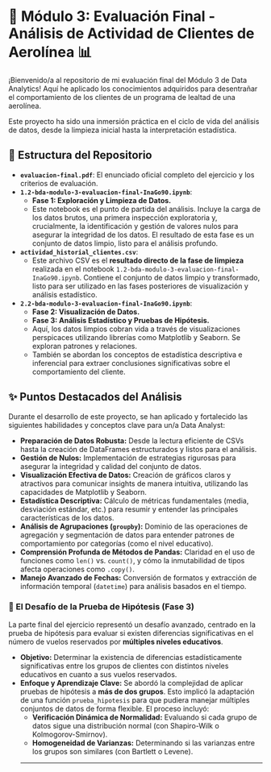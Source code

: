 # 🚀 Módulo 3: Evaluación Final - Análisis de Actividad de Clientes de Aerolínea 📊

¡Bienvenido/a al repositorio de mi evaluación final del Módulo 3 de Data Analytics! 
Aquí he aplicado los conocimientos adquiridos para desentrañar el comportamiento de los clientes de un programa de lealtad de una aerolínea.

Este proyecto ha sido una inmersión práctica en el ciclo de vida del análisis de datos, desde la limpieza inicial hasta la interpretación estadística.

## 📁 Estructura del Repositorio

* **`evaluacion-final.pdf`**: El enunciado oficial completo del ejercicio y los criterios de evaluación.
* **`1.2-bda-modulo-3-evaluacion-final-InaGo90.ipynb`**:
    * **Fase 1: Exploración y Limpieza de Datos.**
    * Este notebook es el punto de partida del análisis. Incluye la carga de los datos brutos, una primera inspección exploratoria y, crucialmente, la identificación y gestión de valores nulos para asegurar la integridad de los datos. El resultado de esta fase es un conjunto de datos limpio, listo para el análisis profundo.
* **`actividad_historial_clientes.csv`**:
    * Este archivo CSV es el **resultado directo de la fase de limpieza** realizada en el notebook `1.2-bda-modulo-3-evaluacion-final-InaGo90.ipynb`. Contiene el conjunto de datos limpio y transformado, listo para ser utilizado en las fases posteriores de visualización y análisis estadístico.
* **`2.2-bda-modulo-3-evaluacion-final-InaGo90.ipynb`**:
    * **Fase 2: Visualización de Datos.**
    * **Fase 3: Análisis Estadístico y Pruebas de Hipótesis.**
    * Aquí, los datos limpios cobran vida a través de visualizaciones perspicaces utilizando librerías como Matplotlib y Seaborn. Se exploran patrones y relaciones.
    * También se abordan los conceptos de estadística descriptiva e inferencial para extraer conclusiones significativas sobre el comportamiento del cliente.

## ✨ Puntos Destacados del Análisis

Durante el desarrollo de este proyecto, se han aplicado y fortalecido las siguientes habilidades y conceptos clave para un/a Data Analyst:

* **Preparación de Datos Robusta:** Desde la lectura eficiente de CSVs hasta la creación de DataFrames estructurados y listos para el análisis.
* **Gestión de Nulos:** Implementación de estrategias rigurosas para asegurar la integridad y calidad del conjunto de datos.
* **Visualización Efectiva de Datos:** Creación de gráficos claros y atractivos para comunicar insights de manera intuitiva, utilizando las capacidades de Matplotlib y Seaborn.
* **Estadística Descriptiva:** Cálculo de métricas fundamentales (media, desviación estándar, etc.) para resumir y entender las principales características de los datos.
* **Análisis de Agrupaciones (`groupby`):** Dominio de las operaciones de agregación y segmentación de datos para entender patrones de comportamiento por categorías (como el nivel educativo).
* **Comprensión Profunda de Métodos de Pandas:** Claridad en el uso de funciones como `len()` vs. `count()`, y cómo la inmutabilidad de tipos afecta operaciones como `.copy()`.
* **Manejo Avanzado de Fechas:** Conversión de formatos y extracción de información temporal (`datetime`) para análisis basados en el tiempo.

### 🧪 El Desafío de la Prueba de Hipótesis (Fase 3)

La parte final del ejercicio representó un desafío avanzado, centrado en la prueba de hipótesis para evaluar si existen diferencias significativas en el número de vuelos reservados por **múltiples niveles educativos**.

* **Objetivo:** Determinar la existencia de diferencias estadísticamente significativas entre los grupos de clientes con distintos niveles educativos en cuanto a sus vuelos reservados.
* **Enfoque y Aprendizaje Clave:** Se abordó la complejidad de aplicar pruebas de hipótesis a **más de dos grupos**. Esto implicó la adaptación de una función `prueba_hipotesis` para que pudiera manejar múltiples conjuntos de datos de forma flexible. El proceso incluyó:
    * **Verificación Dinámica de Normalidad:** Evaluando si cada grupo de datos sigue una distribución normal (con Shapiro-Wilk o Kolmogorov-Smirnov).
    * **Homogeneidad de Varianzas:** Determinando si las varianzas entre los grupos son similares (con Bartlett o Levene).
    * **
